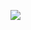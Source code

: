 ![](http://github-profile-summary-cards.vercel.app/api/cards/profile-details?username=aidanwhite77&theme=monokai)
